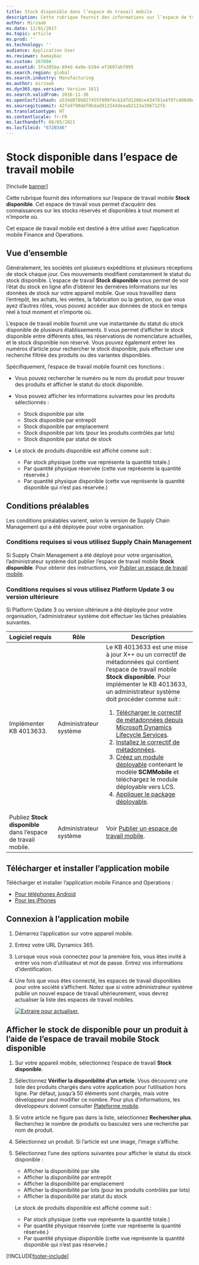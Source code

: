 ```yaml
---
title: Stock disponible dans l’espace de travail mobile
description: Cette rubrique fournit des informations sur l’espace de travail mobile Stock disponible. Cet espace de travail vous permet d’acquérir des connaissances mobiles sur les stocks réservés et disponibles à tout moment et n’importe où.
author: Mirzaab
ms.date: 12/01/2017
ms.topic: article
ms.prod: ''
ms.technology: ''
audience: Application User
ms.reviewer: kamaybac
ms.custom: 267094
ms.assetid: 3fa385ba-894d-4a9e-b394-ef3697abf895
ms.search.region: global
ms.search.industry: Manufacturing
ms.author: mirzaab
ms.dyn365.ops.version: Version 1611
ms.search.validFrom: 2016-11-30
ms.openlocfilehash: a534d078b827455f099f4cb2d7d1206ce434781e4f0fc408d0ee2d2c7f153509
ms.sourcegitcommit: 42fe9790ddf0bdad911544deaa82123a396712fb
ms.translationtype: HT
ms.contentlocale: fr-FR
ms.lasthandoff: 08/05/2021
ms.locfileid: "6720346"
---
```

# <a name="inventory-on-hand-mobile-workspace"></a>Stock disponible dans l’espace de travail mobile

[!include [banner](../includes/banner.md)]

Cette rubrique fournit des informations sur l’espace de travail mobile **Stock disponible**. Cet espace de travail vous permet d’acquérir des connaissances sur les stocks réservés et disponibles à tout moment et n’importe où.

Cet espace de travail mobile est destiné à être utilisé avec l’application mobile Finance and Operations.

## <a name="overview"></a>Vue d’ensemble
Généralement, les sociétés ont plusieurs expéditions et plusieurs réceptions de stock chaque jour. Ces mouvements modifient constamment le statut du stock disponible. L’espace de travail **Stock disponible** vous permet de voir l’état du stock en ligne afin d’obtenir les dernières informations sur les données de stock sur votre appareil mobile. Que vous travailliez dans l’entrepôt, les achats, les ventes, la fabrication ou la gestion, ou que vous ayez d’autres rôles, vous pouvez accéder aux données de stock en temps réel à tout moment et n’importe où. 

L’espace de travail mobile fournit une vue instantanée du statut du stock disponible de plusieurs établissements. Il vous permet d’afficher le stock disponible entre différents sites, les réservations de nomenclature actuelles, et le stock disponible non réservé. Vous pouvez également entrer les numéros d’article pour rechercher le stock disponible, puis effectuer une recherche filtrée des produits ou des variantes disponibles. 

Spécifiquement, l’espace de travail mobile fournit ces fonctions :

-   Vous pouvez rechercher le numéro ou le nom du produit pour trouver des produits et afficher le statut du stock disponible.
-   Vous pouvez afficher les informations suivantes pour les produits sélectionnés :

    -   Stock disponible par site
    -   Stock disponible par entrepôt
    -   Stock disponible par emplacement
    -   Stock disponible par lots (pour les produits contrôlés par lots)
    -   Stock disponible par statut de stock
    
-   Le stock de produits disponible est affiché comme suit :

    -   Par stock physique (cette vue représente la quantité totale.)
    -   Par quantité physique réservée (cette vue représente la quantité réservée.)
    -   Par quantité physique disponible (cette vue représente la quantité disponible qui n’est pas réservée.)

## <a name="prerequisites"></a>Conditions préalables
Les conditions préalables varient, selon la version de Supply Chain Management qui a été déployée pour votre organisation.

### <a name="prerequisites-if-you-use-supply-chain-management"></a>Conditions requises si vous utilisez Supply Chain Management
Si Supply Chain Management a été déployé pour votre organisation, l’administrateur système doit publier l’espace de travail mobile **Stock disponible**. Pour obtenir des instructions, voir [Publier un espace de travail mobile](../../fin-ops-core/dev-itpro/mobile-apps/publish-mobile-workspace.md).

### <a name="prerequisites-if-you-use-platform-update-3-or-later"></a>Conditions requises si vous utilisez Platform Update 3 ou version ultérieure 
Si Platform Update 3 ou version ultérieure a été déployée pour votre organisation, l’administrateur système doit effectuer les tâches préalables suivantes. 

<table>
<thead>
<tr class="header">
<th>Logiciel requis</th>
<th>Rôle</th>
<th>Description</th>
</tr>
</thead>
<tbody>
<tr class="odd">
<td>Implémenter KB 4013633.</td>
<td>Administrateur système</td>

<td>Le KB 4013633 est une mise à jour X++ ou un correctif de métadonnées qui contient l’espace de travail mobile <strong>Stock disponible</strong>. Pour implémenter le KB 4013633, un administrateur système doit procéder comme suit :
<ol>
<li><a href="/dynamics365/fin-ops-core/dev-itpro/migration-upgrade/download-hotfix-lcs">Télécharger le correctif de métadonnées depuis Microsoft Dynamics Lifecycle Services</a>.</li>
<li><a href="/dynamics365/fin-ops-core/dev-itpro/migration-upgrade/install-metadata-hotfix-package">Installez le correctif de métadonnées</a>.</li>
<li><a href="/dynamics365/fin-ops-core/dev-itpro/deployment/create-apply-deployable-package">Créez un module déployable</a> contenant le modèle <strong>SCMMobile</strong> et téléchargez le module déployable vers LCS.</li>
<li><a href="/dynamics365/fin-ops-core/dev-itpro/deployment/apply-deployable-package-system">Appliquer le package déployable</a>.</li>

</ol></td>
</tr>
<tr class="even">
<td>Publiez <strong>Stock disponible</strong> dans l’espace de travail mobile.</td>
<td>Administrateur système</td>
<td>Voir <a href="/dynamics365/fin-ops-core/dev-itpro/mobile-apps/publish-mobile-workspace">Publier un espace de travail mobile</a>.</td>
</tr>
</tbody>
</table>

## <a name="download-and-install-the-mobile-app"></a>Télécharger et installer l’application mobile

Télécharger et installer l’application mobile Finance and Operations :

-   [Pour téléphones Android](https://go.microsoft.com/fwlink/?linkid=850662)
-   [Pour les iPhones](https://go.microsoft.com/fwlink/?linkid=850663)

## <a name="sign-in-to-the-mobile-app"></a>Connexion à l’application mobile

1.  Démarrez l’application sur votre appareil mobile.
2.  Entrez votre URL Dynamics 365.
3.  Lorsque vous vous connectez pour la première fois, vous êtes invité à entrer vos nom d’utilisateur et mot de passe. Entrez vos informations d’identification.
4.  Une fois que vous êtes connecté, les espaces de travail disponibles pour votre société s’affichent. Notez que si votre administrateur système publie un nouvel espace de travail ultérieurement, vous devrez actualiser la liste des espaces de travail mobiles.

    [![Extraire pour actualiser.](./media/pull-to-refresh-list-of-workspaces-183x300.png)](./media/pull-to-refresh-list-of-workspaces.png)

## <a name="view-the-on-hand-inventory-for-a-product-by-using-the-inventory-on-hand-mobile-workspace"></a>Afficher le stock de disponible pour un produit à l’aide de l’espace de travail mobile Stock disponible

1.  Sur votre appareil mobile, sélectionnez l’espace de travail **Stock disponible**.

2.  Sélectionnez **Vérifier la disponibilité d’un article**. Vous découvrez une liste des produits chargés dans votre application pour l’utilisation hors ligne. Par défaut, jusqu’à 50 éléments sont chargés, mais votre développeur peut modifier ce nombre. Pour plus d’informations, les développeurs doivent consulter [Plateforme mobile](../../fin-ops-core/dev-itpro/mobile-apps/platform/mobile-platform-home-page.md).
3.  Si votre article ne figure pas dans la liste, sélectionnez **Rechercher plus**. Recherchez le nombre de produits ou basculez vers une recherche par nom de produit.

4.  Sélectionnez un produit. Si l’article est une image, l’image s’affiche.
5.  Sélectionnez l’une des options suivantes pour afficher le statut du stock disponible :

    -   Afficher la disponibilité par site
    -   Afficher la disponibilité par entrepôt
    -   Afficher la disponibilité par emplacement
    -   Afficher la disponibilité par lots (pour les produits contrôlés par lots)
    -   Afficher la disponibilité par statut du stock

    Le stock de produits disponible est affiché comme suit :
    -   Par stock physique (cette vue représente la quantité totale.)
    -   Par quantité physique réservée (cette vue représente la quantité réservée.)
    -   Par quantité physique disponible (cette vue représente la quantité disponible qui n’est pas réservée.)


[!INCLUDE[footer-include](../../includes/footer-banner.md)]